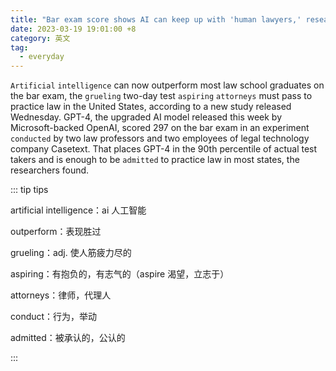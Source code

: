 ```yaml
---
title: "Bar exam score shows AI can keep up with 'human lawyers,' researchers say"
date: 2023-03-19 19:01:00 +8
category: 英文
tag:
  - everyday
---
```


`Artificial` `intelligence` can now outperform most law school graduates on the bar exam, the `grueling` two-day test `aspiring` `attorneys` must pass to practice law in the United States, according to a new study released Wednesday. GPT-4, the upgraded AI model released this week by Microsoft-backed OpenAI, scored 297 on the bar exam in an experiment `conducted` by two law professors and two employees of legal technology company Casetext. That places GPT-4 in the 90th percentile of actual test takers and is enough to be `admitted` to practice law in most states, the researchers found.

::: tip tips

artificial intelligence：ai 人工智能

outperform：表现胜过

grueling：adj. 使人筋疲力尽的

aspiring：有抱负的，有志气的（aspire 渴望，立志于）

attorneys：律师，代理人

conduct：行为，举动

admitted：被承认的，公认的

:::
